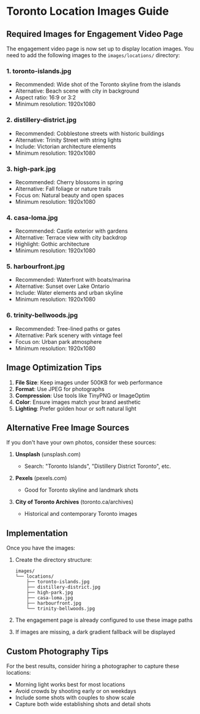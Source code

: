 # Toronto Location Images Guide

## Required Images for Engagement Video Page

The engagement video page is now set up to display location images. You need to add the following images to the `images/locations/` directory:

### 1. **toronto-islands.jpg**
   - Recommended: Wide shot of the Toronto skyline from the islands
   - Alternative: Beach scene with city in background
   - Aspect ratio: 16:9 or 3:2
   - Minimum resolution: 1920x1080

### 2. **distillery-district.jpg**
   - Recommended: Cobblestone streets with historic buildings
   - Alternative: Trinity Street with string lights
   - Include: Victorian architecture elements
   - Minimum resolution: 1920x1080

### 3. **high-park.jpg**
   - Recommended: Cherry blossoms in spring
   - Alternative: Fall foliage or nature trails
   - Focus on: Natural beauty and open spaces
   - Minimum resolution: 1920x1080

### 4. **casa-loma.jpg**
   - Recommended: Castle exterior with gardens
   - Alternative: Terrace view with city backdrop
   - Highlight: Gothic architecture
   - Minimum resolution: 1920x1080

### 5. **harbourfront.jpg**
   - Recommended: Waterfront with boats/marina
   - Alternative: Sunset over Lake Ontario
   - Include: Water elements and urban skyline
   - Minimum resolution: 1920x1080

### 6. **trinity-bellwoods.jpg**
   - Recommended: Tree-lined paths or gates
   - Alternative: Park scenery with vintage feel
   - Focus on: Urban park atmosphere
   - Minimum resolution: 1920x1080

## Image Optimization Tips

1. **File Size**: Keep images under 500KB for web performance
2. **Format**: Use JPEG for photographs
3. **Compression**: Use tools like TinyPNG or ImageOptim
4. **Color**: Ensure images match your brand aesthetic
5. **Lighting**: Prefer golden hour or soft natural light

## Alternative Free Image Sources

If you don't have your own photos, consider these sources:

1. **Unsplash** (unsplash.com)
   - Search: "Toronto Islands", "Distillery District Toronto", etc.
   
2. **Pexels** (pexels.com)
   - Good for Toronto skyline and landmark shots
   
3. **City of Toronto Archives** (toronto.ca/archives)
   - Historical and contemporary Toronto images

## Implementation

Once you have the images:

1. Create the directory structure:
   ```
   images/
   └── locations/
       ├── toronto-islands.jpg
       ├── distillery-district.jpg
       ├── high-park.jpg
       ├── casa-loma.jpg
       ├── harbourfront.jpg
       └── trinity-bellwoods.jpg
   ```

2. The engagement page is already configured to use these image paths
3. If images are missing, a dark gradient fallback will be displayed

## Custom Photography Tips

For the best results, consider hiring a photographer to capture these locations:
- Morning light works best for most locations
- Avoid crowds by shooting early or on weekdays
- Include some shots with couples to show scale
- Capture both wide establishing shots and detail shots